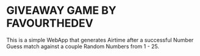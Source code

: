 # GIVEAWAY GAME BY FAVOURTHEDEV

This is a simple WebApp that generates Airtime after a successful Number Guess match against a couple Random Numbers from 1 - 25.